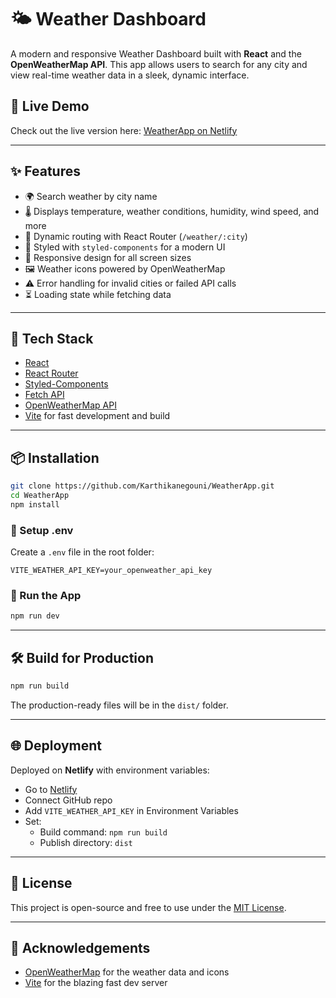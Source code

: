 # 🌤️ Weather Dashboard

A modern and responsive Weather Dashboard built with **React** and the **OpenWeatherMap API**. This app allows users to search for any city and view real-time weather data in a sleek, dynamic interface.

## 🔗 Live Demo

Check out the live version here: [WeatherApp on Netlify](https://opencityweatherapp.netlify.app/)

---

## ✨ Features

- 🌍 Search weather by city name
- 🌡️ Displays temperature, weather conditions, humidity, wind speed, and more
- 🔄 Dynamic routing with React Router (`/weather/:city`)
- 🎨 Styled with `styled-components` for a modern UI
- 🧭 Responsive design for all screen sizes
- 🖼️ Weather icons powered by OpenWeatherMap
- ⚠️ Error handling for invalid cities or failed API calls
- ⏳ Loading state while fetching data

---

## 🔧 Tech Stack

- [React](https://reactjs.org/)
- [React Router](https://reactrouter.com/)
- [Styled-Components](https://styled-components.com/)
- [Fetch API](https://developer.mozilla.org/en-US/docs/Web/API/Fetch_API)
- [OpenWeatherMap API](https://openweathermap.org/current)
- [Vite](https://vitejs.dev/) for fast development and build

---

## 📦 Installation

```bash
git clone https://github.com/Karthikanegouni/WeatherApp.git
cd WeatherApp
npm install
```

### 🔑 Setup .env

Create a `.env` file in the root folder:

```
VITE_WEATHER_API_KEY=your_openweather_api_key
```

### 🚀 Run the App

```bash
npm run dev
```

---

## 🛠️ Build for Production

```bash
npm run build
```

The production-ready files will be in the `dist/` folder.

---

## 🌐 Deployment

Deployed on **Netlify** with environment variables:

- Go to [Netlify](https://netlify.com)
- Connect GitHub repo
- Add `VITE_WEATHER_API_KEY` in Environment Variables
- Set:
  - Build command: `npm run build`
  - Publish directory: `dist`

---

## 📄 License

This project is open-source and free to use under the [MIT License](LICENSE).

---

## 🙌 Acknowledgements

- [OpenWeatherMap](https://openweathermap.org/) for the weather data and icons
- [Vite](https://vitejs.dev/) for the blazing fast dev server
